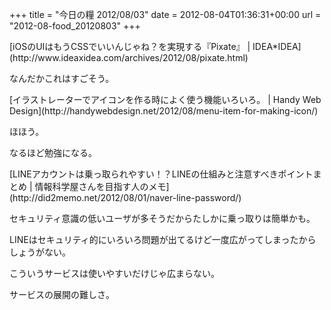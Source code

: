 +++
title = "今日の糧 2012/08/03"
date = 2012-08-04T01:36:31+00:00
url = "2012-08-food_20120803"
+++

<section> 

<div>
  [iOSのUIはもうCSSでいいんじゃね？を実現する『Pixate』 | IDEA*IDEA](http://www.ideaxidea.com/archives/2012/08/pixate.html)
</div>

なんだかこれはすごそう。 </section> <section> 

<div>
  [イラストレーターでアイコンを作る時によく使う機能いろいろ。 | Handy Web Design](http://handywebdesign.net/2012/08/menu-item-for-making-icon/)
</div>

ほほう。

なるほど勉強になる。 </section> <section> 

<div>
  [LINEアカウントは乗っ取られやすい！？LINEの仕組みと注意すべきポイントまとめ | 情報科学屋さんを目指す人のメモ](http://did2memo.net/2012/08/01/naver-line-password/)
</div>

セキュリティ意識の低いユーザが多そうだからたしかに乗っ取りは簡単かも。

LINEはセキュリティ的にいろいろ問題が出てるけど一度広がってしまったからしょうがない。

こういうサービスは使いやすいだけじゃ広まらない。

サービスの展開の難しさ。 </section>